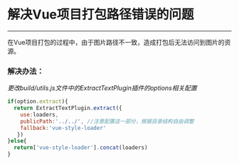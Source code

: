 # 解决Vue项目打包路径错误的问题
---
在Vue项目打包的过程中，由于图片路径不一致，造成打包后无法访问到图片的资源。

### 解决办法：
*更改build/utils.js文件中的ExtractTextPlugin插件的options相关配置*

```js
if(option.extract){
  return ExtractTextPlugin.extract({
    use:loaders,
    publicPath:'../../', //注意配置这一部分，根据目录结构自由调整
    fallback:'vue-style-loader'
   })
}else{
  return['vue-style-loader'].concat(loaders)
}

```

